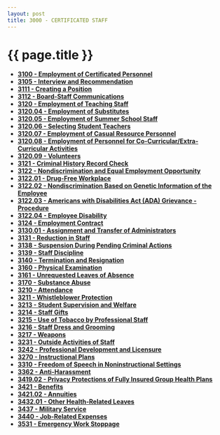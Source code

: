 ```yaml
---
layout: post
title: 3000 - CERTIFICATED STAFF
---
```


{{ page.title }}
================

-   **[3100 - Employment of Certificated Personnel](po3100.md)**
-   **[3105 - Interview and Recommendation](po3105.md)**
-   **[3111 - Creating a Position](po3111.md)**
-   **[3112 - Board-Staff Communications](po3112.md)**
-   **[3120 - Employment of Teaching Staff](po3120.md)**
-   **[3120.04 - Employment of Substitutes](po3120.04.md)**
-   **[3120.05 - Employment of Summer School Staff](po3120.05.md)**
-   **[3120.06 - Selecting Student Teachers](po3120.06.md)**
-   **[3120.07 - Employment of Casual Resource
    Personnel](po3120.07.md)**
-   **[3120.08 - Employment of Personnel for
    Co-Curricular/Extra-Curricular Activities](po3120.08.md)**
-   **[3120.09 - Volunteers](po3120.09.md)**
-   **[3121 - Criminal History Record Check](po3121.md)**
-   **[3122 - Nondiscrimination and Equal Employment
    Opportunity](po3122.md)**
-   **[3122.01 - Drug-Free Workplace](po3122.01.md)**
-   **[3122.02 - Nondiscrimination Based on Genetic Information of the
    Employee](po3122.02.md)**
-   **[3122.03 - Americans with Disabilities Act (ADA) Grievance -
    Procedure](po3122.03.md)**
-   **[3122.04 - Employee Disability](po3122.04.md)**
-   **[3124 - Employment Contract](po3124.md)**
-   **[3130.01 - Assignment and Transfer of
    Administrators](po3130.01.md)**
-   **[3131 - Reduction in Staff](po3131.md)**
-   **[3138 - Suspension During Pending Criminal Actions](po3138.md)**
-   **[3139 - Staff Discipline](po3139.md)**
-   **[3140 - Termination and Resignation](po3140.md)**
-   **[3160 - Physical Examination](po3160.md)**
-   **[3161 - Unrequested Leaves of Absence](po3161.md)**
-   **[3170 - Substance Abuse](po3170.md)**
-   **[3210 - Attendance](po3210.md)**
-   **[3211 - Whistleblower Protection](po3211.md)**
-   **[3213 - Student Supervision and Welfare](po3213.md)**
-   **[3214 - Staff Gifts](po3214.md)**
-   **[3215 - Use of Tobacco by Professional Staff](po3215.md)**
-   **[3216 - Staff Dress and Grooming](po3216.md)**
-   **[3217 - Weapons](po3217.md)**
-   **[3231 - Outside Activities of Staff](po3231.md)**
-   **[3242 - Professional Development and Licensure](po3242.md)**
-   **[3270 - Instructional Plans](po3270.md)**
-   **[3310 - Freedom of Speech in Noninstructional
    Settings](po3310.md)**
-   **[3362 - Anti-Harassment](po3362.md)**
-   **[3419.02 - Privacy Protections of Fully Insured Group Health
    Plans](po3419.02.md)**
-   **[3421 - Benefits](po3421.md)**
-   **[3421.02 - Annuities](po3421.02.md)**
-   **[3432.01 - Other Health-Related Leaves](po3432.01.md)**
-   **[3437 - Military Service](po3437.md)**
-   **[3440 - Job-Related Expenses](po3440.md)**
-   **[3531 - Emergency Work Stoppage](po3531.md)**

